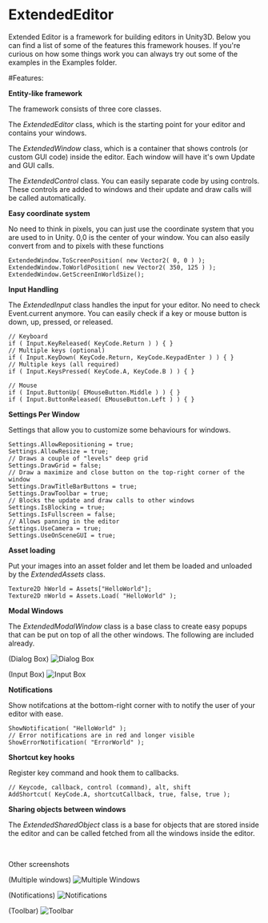 # ExtendedEditor
Extended Editor is a framework for building editors in Unity3D.
Below you can find a list of some of the features this framework houses.
If you're curious on how some things work you can always try out some of the examples in the Examples folder.

#Features:

**Entity-like framework**

The framework consists of three core classes. 

The *ExtendedEditor* class, which is the starting point for your editor and contains your windows.

The *ExtendedWindow* class, which is a container that shows controls (or custom GUI code) inside the editor. Each window will have it's own Update and GUI calls.

The *ExtendedControl* class. You can easily separate code by using controls. These controls are added to windows and their update and draw calls will be called automatically.

**Easy coordinate system**

No need to think in pixels, you can just use the coordinate system that you are used to in Unity. 0,0 is the center of your window. You can also easily convert from and to pixels with these functions

    ExtendedWindow.ToScreenPosition( new Vector2( 0, 0 ) );
    ExtendedWindow.ToWorldPosition( new Vector2( 350, 125 ) );
    ExtendedWindow.GetScreenInWorldSize();

**Input Handling**

The *ExtendedInput* class handles the input for your editor. No need to check Event.current anymore. You can easily check if a key or mouse button is down, up, pressed, or released.

	// Keyboard
	if ( Input.KeyReleased( KeyCode.Return ) ) { }
	// Multiple keys (optional)
	if ( Input.KeyDown( KeyCode.Return, KeyCode.KeypadEnter ) ) { }
	// Multiple keys (all required)
	if ( Input.KeysPressed( KeyCode.A, KeyCode.B ) ) { }

	// Mouse
	if ( Input.ButtonUp( EMouseButton.Middle ) ) { }
    if ( Input.ButtonReleased( EMouseButton.Left ) ) { }

**Settings Per Window**

Settings that allow you to customize some behaviours for windows. 

    Settings.AllowRepositioning = true;
    Settings.AllowResize = true;
    // Draws a couple of "levels" deep grid
    Settings.DrawGrid = false;
    // Draw a maximize and close button on the top-right corner of the window
    Settings.DrawTitleBarButtons = true;
    Settings.DrawToolbar = true;
    // Blocks the update and draw calls to other windows
    Settings.IsBlocking = true;
    Settings.IsFullscreen = false;
    // Allows panning in the editor
    Settings.UseCamera = true;
    Settings.UseOnSceneGUI = true;

**Asset loading**

Put your images into an asset folder and let them be loaded and unloaded by the *ExtendedAssets* class.

	Texture2D hWorld = Assets["HelloWorld"];
	Texture2D nWorld = Assets.Load( "HelloWorld" );

**Modal Windows**

The *ExtendedModalWindow* class is a base class to create easy popups that can be put on top of all the other windows. The following are included already.

(Dialog Box)
![Dialog Box](http://puu.sh/kpXcM/d96ae337a8.png)

(Input Box)
![Input Box](http://puu.sh/kpXdv/0c8ccc0e65.png)

**Notifications**

Show notifcations at the bottom-right corner with to notify the user of your editor with ease.

    ShowNotification( "HelloWorld" );
    // Error notifications are in red and longer visible
    ShowErrorNotification( "ErrorWorld" );

**Shortcut key hooks**

Register key command and hook them to callbacks.

    // Keycode, callback, control (command), alt, shift
    AddShortcut( KeyCode.A, shortcutCallback, true, false, true );

**Sharing objects between windows**

The *ExtendedSharedObject* class is a base for objects that are stored inside the editor and can be called fetched from all the windows inside the editor.

&nbsp;

Other screenshots

(Multiple windows)
![Multiple Windows](http://puu.sh/kpY2i/04f3883cb6.png)

(Notifications)
![Notifications](http://puu.sh/kpY5F/7f7ad0b780.png)

(Toolbar)
![Toolbar](http://puu.sh/kpYch/821208a54d.png)
